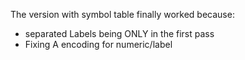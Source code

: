 The version with symbol table finally worked because:
-   separated Labels being ONLY in the first pass
-   Fixing A encoding for numeric/label